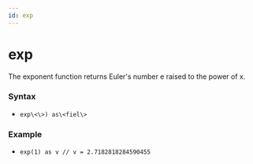 ```yaml
---
id: exp
---
```


# exp

The exponent function returns Euler's number e raised to the power of x.

### Syntax

-   `exp\<\>) as\<fiel\>`

### Example

-   `exp(1) as v // v = 2.7182818284590455`
